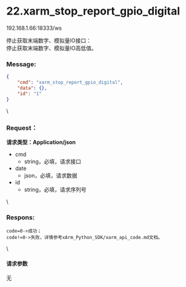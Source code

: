 # 22.xarm\_stop\_report\_gpio\_digital

192.168.1.66:18333/ws

停止获取末端数字、模拟量IO接口：\
停止获取末端数字、模拟量IO高低值。

### Message: <a href="#message" id="message"></a>

```json
{
    "cmd": "xarm_stop_report_gpio_digital",
    "data": {},
    "id": "1"
}
```

\


### Request： <a href="#request" id="request"></a>

**请求类型：Application/json**

* cmd
  * string，必填，请求接口
* date
  * json，必填，请求数据
* id
  * string，必填，请求序列号

\


### Respons: <a href="#respons" id="respons"></a>

```clean
code=0->成功；
code!=0->失败，详情参考xArm_Python_SDK/xarm_api_code.md文档。
```

\


#### 请求参数

无
